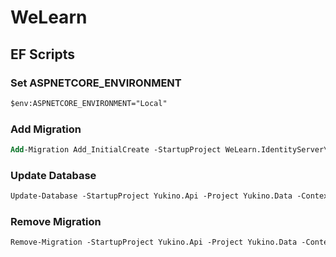 # WeLearn

## EF Scripts

### Set ASPNETCORE_ENVIRONMENT

```ps
$env:ASPNETCORE_ENVIRONMENT="Local"
```

### Add Migration

```ps
Add-Migration Add_InitialCreate -StartupProject WeLearn.IdentityServer\WeLearn.IdentityServer -Project WeLearn.Data\WeLearn.Data -OutputDir Migrations -Context WeLearn.Data.Persistence.ApplicationDbContext
```

### Update Database

```ps
Update-Database -StartupProject Yukino.Api -Project Yukino.Data -Context Yukino.Data.ApplicationDbContext
```

### Remove Migration

```ps
Remove-Migration -StartupProject Yukino.Api -Project Yukino.Data -Context Yukino.Data.ApplicationDbContext
```
